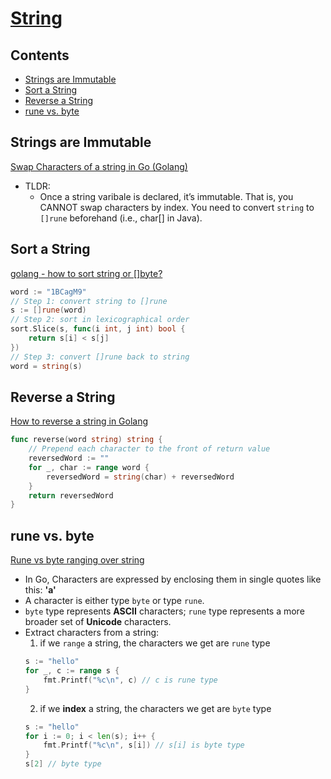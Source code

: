 # [String](https://github.com/szhou12/leetcode-go/blob/main/go_review/README.md)

## Contents
* [Strings are Immutable](#strings-are-immutable)
* [Sort a String](#sort-a-string)
* [Reverse a String](#reverse-a-string)
* [rune vs. byte](#rune-vs-byte)

## Strings are Immutable
[Swap Characters of a string in Go (Golang)](https://golangbyexample.com/swap-characters-string-golang/)
* TLDR:
    * Once a string varibale is declared, it’s immutable. That is, you CANNOT swap characters by index. You need to convert `string` to `[]rune` beforehand (i.e., char[] in Java).

## Sort a String
[golang - how to sort string or []byte?](https://stackoverflow.com/questions/22688651/golang-how-to-sort-string-or-byte)
```go
word := "1BCagM9"
// Step 1: convert string to []rune
s := []rune(word)
// Step 2: sort in lexicographical order
sort.Slice(s, func(i int, j int) bool {
    return s[i] < s[j]
})
// Step 3: convert []rune back to string
word = string(s)
```

## Reverse a String
[How to reverse a string in Golang](https://www.educative.io/answers/how-to-reverse-a-string-in-golang)
```go
func reverse(word string) string {
    // Prepend each character to the front of return value
    reversedWord := ""
    for _, char := range word {
        reversedWord = string(char) + reversedWord
    }
    return reversedWord
}
```

## rune vs. byte
[Rune vs byte ranging over string](https://stackoverflow.com/questions/58635507/rune-vs-byte-ranging-over-string)

* In Go, Characters are expressed by enclosing them in single quotes like this: **'a'**
* A character is either type `byte` or type `rune`.
* `byte` type represents **ASCII** characters; `rune` type represents a more broader set of **Unicode** characters.
* Extract characters from a string:
    1. if we `range` a string, the characters we get are `rune` type
    ```go
    s := "hello"
    for _, c := range s {
        fmt.Printf("%c\n", c) // c is rune type
    }
    ```
    2. if we **index** a string, the characters we get are `byte` type
    ```go
    s := "hello"
    for i := 0; i < len(s); i++ {
        fmt.Printf("%c\n", s[i]) // s[i] is byte type
    }
    s[2] // byte type
    ```
